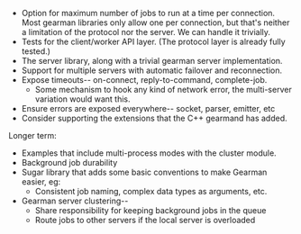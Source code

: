 * Option for maximum number of jobs to run at a time per connection. Most
  gearman libraries only allow one per connection, but that's neither a
  limitation of the protocol nor the server.  We can handle it trivially.
* Tests for the client/worker API layer. (The protocol layer is already fully tested.)
* The server library, along with a trivial gearman server implementation.
* Support for multiple servers with automatic failover and reconnection.
* Expose timeouts-- on-connect, reply-to-command, complete-job.
  * Some mechanism to hook any kind of network error, the multi-server variation would want this.
* Ensure errors are exposed everywhere-- socket, parser, emitter, etc
* Consider supporting the extensions that the C++ gearmand has added.

Longer term:

* Examples that include multi-process modes with the cluster module.
* Background job durability
* Sugar library that adds some basic conventions to make Gearman easier, eg:
  * Consistent job naming, complex data types as arguments, etc.
* Gearman server clustering--
  * Share responsibility for keeping background jobs in the queue
  * Route jobs to other servers if the local server is overloaded
